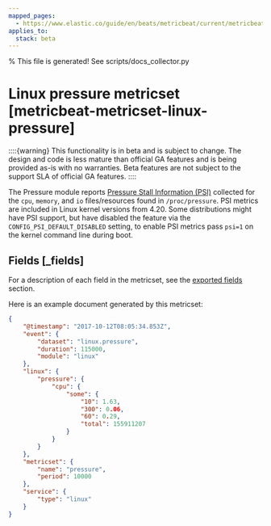 ```yaml
---
mapped_pages:
  - https://www.elastic.co/guide/en/beats/metricbeat/current/metricbeat-metricset-linux-pressure.html
applies_to:
  stack: beta
---
```


% This file is generated! See scripts/docs_collector.py

# Linux pressure metricset [metricbeat-metricset-linux-pressure]

::::{warning}
This functionality is in beta and is subject to change. The design and code is less mature than official GA features and is being provided as-is with no warranties. Beta features are not subject to the support SLA of official GA features.
::::


The Pressure module reports [Pressure Stall Information (PSI)](https://www.kernel.org/doc/Documentation/accounting/psi.txt) collected for the `cpu`, `memory`, and `io` files/resources found in `/proc/pressure`. PSI metrics are included in Linux kernel versions from 4.20. Some distributions might have PSI support, but have disabled the feature via the `CONFIG_PSI_DEFAULT_DISABLED` setting, to enable PSI metrics pass `psi=1` on the kernel command line during boot.

## Fields [_fields]

For a description of each field in the metricset, see the [exported fields](/reference/metricbeat/exported-fields-linux.md) section.

Here is an example document generated by this metricset:

```json
{
    "@timestamp": "2017-10-12T08:05:34.853Z",
    "event": {
        "dataset": "linux.pressure",
        "duration": 115000,
        "module": "linux"
    },
    "linux": {
        "pressure": {
            "cpu": {
                "some": {
                    "10": 1.63,
                    "300": 0.06,
                    "60": 0.29,
                    "total": 155911207
                }
            }
        }
    },
    "metricset": {
        "name": "pressure",
        "period": 10000
    },
    "service": {
        "type": "linux"
    }
}
```
